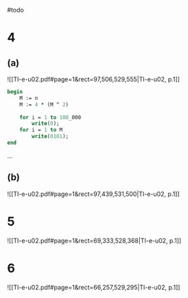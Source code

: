 #todo 



# 4
## (a)
![[TI-e-u02.pdf#page=1&rect=97,506,529,555|TI-e-u02, p.1]]


```pascal
begin
	M := n
	M := 4 * (M ^ 2)
	
	for i = 1 to 100_000
		write(0);
	for i = 1 to M
		write(0101);
end
```



...


## (b)
![[TI-e-u02.pdf#page=1&rect=97,439,531,500|TI-e-u02, p.1]]



# 5
![[TI-e-u02.pdf#page=1&rect=69,333,528,368|TI-e-u02, p.1]]



# 6
![[TI-e-u02.pdf#page=1&rect=66,257,529,295|TI-e-u02, p.1]]
